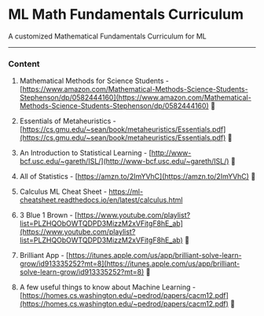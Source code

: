 # ML Math Fundamentals Curriculum
A customized Mathematical Fundamentals Curriculum for ML

---

### Content

1. Mathematical Methods for Science Students - [https://www.amazon.com/Mathematical-Methods-Science-Students-Stephenson/dp/0582444160](https://www.amazon.com/Mathematical-Methods-Science-Students-Stephenson/dp/0582444160) 🛑

2. Essentials of Metaheuristics -
 [https://cs.gmu.edu/~sean/book/metaheuristics/Essentials.pdf](https://cs.gmu.edu/~sean/book/metaheuristics/Essentials.pdf) 🛑
 
3. An Introduction to Statistical Learning - [http://www-bcf.usc.edu/~gareth/ISL/](http://www-bcf.usc.edu/~gareth/ISL/) 🛑

4. All of Statistics - [https://amzn.to/2ImYVhC](https://amzn.to/2ImYVhC) 🛑

5. Calculus ML Cheat Sheet - https://ml-cheatsheet.readthedocs.io/en/latest/calculus.html

6. 3 Blue 1 Brown - [https://www.youtube.com/playlist?list=PLZHQObOWTQDPD3MizzM2xVFitgF8hE_ab](https://www.youtube.com/playlist?list=PLZHQObOWTQDPD3MizzM2xVFitgF8hE_ab) 🔄

7. Brilliant App - [https://itunes.apple.com/us/app/brilliant-solve-learn-grow/id913335252?mt=8](https://itunes.apple.com/us/app/brilliant-solve-learn-grow/id913335252?mt=8) 🔄

8. A few useful things to know about Machine Learning - [https://homes.cs.washington.edu/~pedrod/papers/cacm12.pdf](https://homes.cs.washington.edu/~pedrod/papers/cacm12.pdf) 🛑
